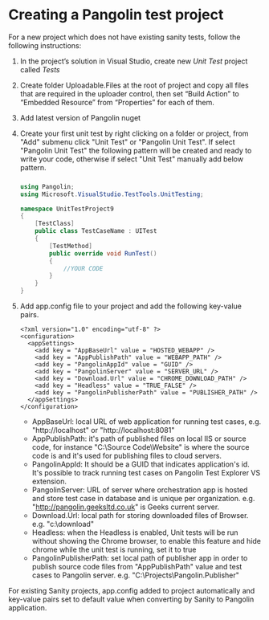 # Creating a Pangolin test project
For a new project which does not have existing sanity tests, follow the following instructions:

1. In the project’s solution in Visual Studio, create new *Unit Test* project called *Tests*

1. Create folder Uploadable.Files at the root of project and copy all files that are required in the uploader control, then set “Build Action” to “Embedded Resource” from “Properties”  for each of them.

1. Add latest version of Pangolin nuget

1. Create your first unit test by right clicking on a folder or project, from "Add" submenu click "Unit Test" or "Pangolin Unit Test". If select "Pangolin Unit Test" the following pattern will be created and ready to write your code, otherwise if select "Unit Test" manually add below pattern.

   ### 

   ```c#
   using Pangolin;
   using Microsoft.VisualStudio.TestTools.UnitTesting;
   
   namespace UnitTestProject9
   {
       [TestClass]
       public class TestCaseName : UITest
       {
           [TestMethod]
           public override void RunTest()
           {
               //YOUR CODE
           }
       }
   }
   ```

   

   

5. Add app.config file to your project and add the following key-value pairs.

   ```xaml
   <?xml version="1.0" encoding="utf-8" ?>
   <configuration>
     <appSettings>
       <add key = "AppBaseUrl" value = "HOSTED_WEBAPP" />
       <add key = "AppPublishPath" value = "WEBAPP_PATH" />
       <add key = "PangolinAppId" value = "GUID" />
       <add key = "PangolinServer" value = "SERVER_URL" />
       <add key = "Download.Url" value = "CHROME_DOWNLOAD_PATH" />
       <add key = "Headless" value = "TRUE_FALSE" />
       <add key = "PangolinPublisherPath" value = "PUBLISHER_PATH" />
     </appSettings>
   </configuration>
   ```

   

   - AppBaseUrl: local URL of web application for running test cases, e.g. "http://localhost" or "http://localhost:8081"
   - AppPublishPath: it's path of published files on local IIS or source code, for instance "C:\Source Code\Website" is where the source code is and it's used for publishing files to cloud servers.
   - PangolinAppId: It should be a GUID that indicates application's id. It's possible to track running test cases on Pangolin Test Explorer VS extension.
   - PangolinServer: URL of server where orchestration app is hosted and store test case in database and is unique per organization. e.g. "http://pangolin.geeksltd.co.uk" is Geeks current server.
   - Download.Url: local path for storing downloaded files of Browser. e.g. "c:\download"
   - Headless: when the Headless is enabled, Unit tests will be run without showing the Chrome browser, to enable this feature and hide chrome while the unit test is running, set it to true
   - PangolinPublisherPath: set local path of publisher app in order to publish source code files from "AppPublishPath" value and test cases to Pangolin server. e.g. "C:\Projects\Pangolin.Publisher"



For existing Sanity projects, app.config added to project automatically and key-value pairs set to default value when converting by Sanity to Pangolin application. 